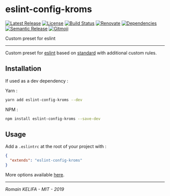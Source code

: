 # eslint-config-kroms

[![Latest Release](https://badgen.net/github/release/Roms1383/eslint-config-kroms)](https://www.npmjs.com/package/eslint-config-kroms) [![License](https://badgen.net/badge/license/MIT/blue)](LICENSE) [![Build Status](https://travis-ci.org/Roms1383/eslint-config-kroms.svg?branch=master)](https://travis-ci.org/Roms1383/eslint-config-kroms) [![Renovate](https://img.shields.io/badge/Renovate-enabled-brightgreen.svg)](https://renovatebot.com) [![Dependencies](https://david-dm.org/Roms1383/eslint-config-kroms.svg)](https://david-dm.org/) [![Semantic Release](https://img.shields.io/badge/%20%20%F0%9F%93%A6%F0%9F%9A%80-semantic--release-e10079.svg)](https://github.com/semantic-release/semantic-release) [![Gitmoji](https://img.shields.io/badge/gitmoji-%20😜%20😍-FFDD67.svg)](https://github.com/carloscuesta/gitmoji)

Custom preset for eslint

*****

Custom preset for [eslint](https://github.com/eslint/eslint) based on [standard]() with additional custom rules.

## Installation

If used as a dev dependency :

Yarn :
```sh
yarn add eslint-config-kroms --dev
```

NPM :
```sh
npm install eslint-config-kroms --save-dev
```

## Usage

Add a `.eslintrc` at the root of your project with :
```json
{
  "extends": "eslint-config-kroms"
}
```

More options available [here](https://eslint.org/docs/user-guide/configuring).

*****

_Romain KELIFA - MIT - 2019_
